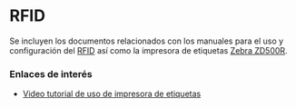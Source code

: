 # RFID
Se incluyen los documentos relacionados con los manuales para el uso y configuración del [RFID](Manual-de-configuración-RFID.pdf) así como la impresora de etiquetas [Zebra ZD500R](Manual-Impresora-Zebra-ZD500R.pdf).

### Enlaces de interés
- [Video tutorial de uso de impresora de etiquetas](https://www.youtube.com/watch?v=YXPCJBHk2RA)

